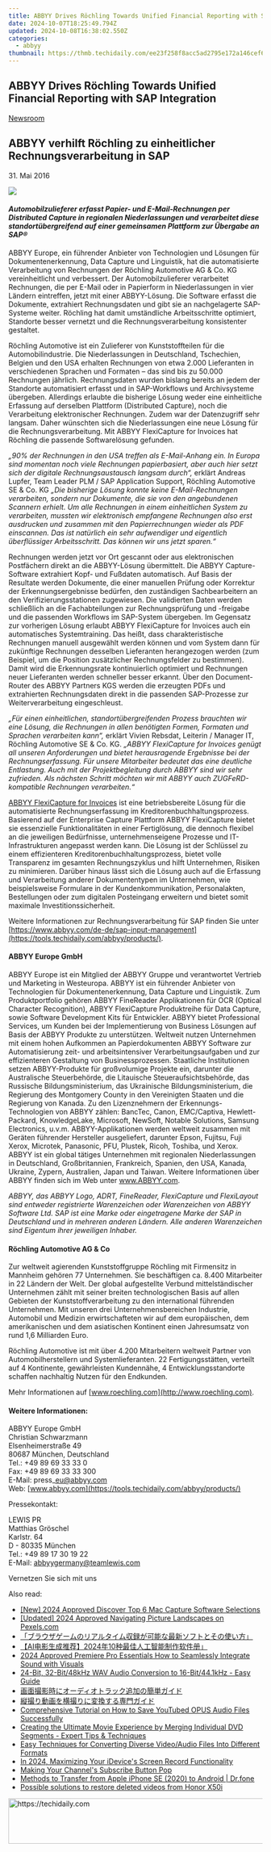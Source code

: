 ```yaml
---
title: ABBYY Drives Röchling Towards Unified Financial Reporting with SAP Integration
date: 2024-10-07T18:25:49.794Z
updated: 2024-10-08T16:38:02.550Z
categories:
  - abbyy
thumbnail: https://thmb.techidaily.com/ee23f258f8acc5ad2795e172a146cef682a3a259b32871693580ae9137133cdf.jpg
---
```


## ABBYY Drives Röchling Towards Unified Financial Reporting with SAP Integration

[Newsroom](https://tools.techidaily.com/abbyy/products/)

## ABBYY verhilft Röchling zu einheitlicher Rechnungsverarbeitung in SAP

31\. Mai 2016

![](https://content.abbyy.com/-/media/project/abbyy/abbyy/branchtemplates/shutterstock_1272462163_1296-x-729.jpg?h=729&iar=0&w=1296)

#### _Automobilzulieferer erfasst Papier- und E-Mail-Rechnungen per Distributed Capture in regionalen Niederlassungen und verarbeitet diese standortübergreifend auf einer gemeinsamen Plattform zur Übergabe an SAP®_

  
ABBYY Europe, ein führender Anbieter von Technologien und Lösungen für Dokumentenerkennung, Data Capture und Linguistik, hat die automatisierte Verarbeitung von Rechnungen der Röchling Automotive AG & Co. KG vereinheitlicht und verbessert. Der Automobilzulieferer verarbeitet Rechnungen, die per E-Mail oder in Papierform in Niederlassungen in vier Ländern eintreffen, jetzt mit einer ABBYY-Lösung. Die Software erfasst die Dokumente, extrahiert Rechnungsdaten und gibt sie an nachgelagerte SAP-Systeme weiter. Röchling hat damit umständliche Arbeitsschritte optimiert, Standorte besser vernetzt und die Rechnungsverarbeitung konsistenter gestaltet.  
  
Röchling Automotive ist ein Zulieferer von Kunststoffteilen für die Automobilindustrie. Die Niederlassungen in Deutschland, Tschechien, Belgien und den USA erhalten Rechnungen von etwa 2.000 Lieferanten in verschiedenen Sprachen und Formaten – das sind bis zu 50.000 Rechnungen jährlich. Rechnungsdaten wurden bislang bereits an jedem der Standorte automatisiert erfasst und in SAP-Workflows und Archivsysteme übergeben. Allerdings erlaubte die bisherige Lösung weder eine einheitliche Erfassung auf derselben Plattform (Distributed Capture), noch die Verarbeitung elektronischer Rechnungen. Zudem war der Datenzugriff sehr langsam. Daher wünschten sich die Niederlassungen eine neue Lösung für die Rechnungsverarbeitung. Mit ABBYY FlexiCapture for Invoices hat Röchling die passende Softwarelösung gefunden.  
  
_„90% der Rechnungen in den USA treffen als E-Mail-Anhang ein. In Europa sind momentan noch viele Rechnungen papierbasiert, aber auch hier setzt sich der digitale Rechnungsaustausch langsam durch“,_ erklärt Andreas Lupfer, Team Leader PLM / SAP Application Support, Röchling Automotive SE & Co. KG _„Die bisherige Lösung konnte keine E-Mail-Rechnungen verarbeiten, sondern nur Dokumente, die sie von den angebundenen Scannern erhielt. Um alle Rechnungen in einem einheitlichen System zu verarbeiten, mussten wir elektronisch empfangene Rechnungen also erst ausdrucken und zusammen mit den Papierrechnungen wieder als PDF einscannen. Das ist natürlich ein sehr aufwendiger und eigentlich überflüssiger Arbeitsschritt. Das können wir uns jetzt sparen.“_ 
  
Rechnungen werden jetzt vor Ort gescannt oder aus elektronischen Postfächern direkt an die ABBYY-Lösung übermittelt. Die ABBYY Capture-Software extrahiert Kopf- und Fußdaten automatisch. Auf Basis der Resultate werden Dokumente, die einer manuellen Prüfung oder Korrektur der Erkennungsergebnisse bedürfen, den zuständigen Sachbearbeitern an den Verifizierungsstationen zugewiesen. Die validierten Daten werden schließlich an die Fachabteilungen zur Rechnungsprüfung und -freigabe und die passenden Workflows im SAP-System übergeben. Im Gegensatz zur vorherigen Lösung erlaubt ABBYY FlexiCapture for Invoices auch ein automatisches Systemtraining. Das heißt, dass charakteristische Rechnungen manuell ausgewählt werden können und vom System dann für zukünftige Rechnungen desselben Lieferanten herangezogen werden (zum Beispiel, um die Position zusätzlicher Rechnungsfelder zu bestimmen). Damit wird die Erkennungsrate kontinuierlich optimiert und Rechnungen neuer Lieferanten werden schneller besser erkannt. Über den Document-Router des ABBYY Partners KGS werden die erzeugten PDFs und extrahierten Rechnungsdaten direkt in die passenden SAP-Prozesse zur Weiterverarbeitung eingeschleust.  
  
_„Für einen einheitlichen, standortübergreifenden Prozess brauchten wir eine Lösung, die Rechnungen in allen benötigten Formen, Formaten und Sprachen verarbeiten kann“,_ erklärt Vivien Rebsdat, Leiterin / Manager IT, Röchling Automotive SE & Co. KG. _„ABBYY FlexiCapture for Invoices genügt all unseren Anforderungen und bietet herausragende Ergebnisse bei der Rechnungserfassung. Für unsere Mitarbeiter bedeutet das eine deutliche Entlastung. Auch mit der Projektbegleitung durch ABBYY sind wir sehr zufrieden. Als nächsten Schritt möchten wir mit ABBYY auch ZUGFeRD-kompatible Rechnungen verarbeiten.“_ 
  
[ABBYY FlexiCapture for Invoices](https://tools.techidaily.com/abbyy/products/) ist eine betriebsbereite Lösung für die automatisierte Rechnungserfassung im Kreditorenbuchhaltungsprozess. Basierend auf der Enterprise Capture Plattform ABBYY FlexiCapture bietet sie essenzielle Funktionalitäten in einer Fertiglösung, die dennoch flexibel an die jeweiligen Bedürfnisse, unternehmenseigene Prozesse und IT-Infrastrukturen angepasst werden kann. Die Lösung ist der Schlüssel zu einem effizienteren Kreditorenbuchhaltungsprozess, bietet volle Transparenz im gesamten Rechnungszyklus und hilft Unternehmen, Risiken zu minimieren. Darüber hinaus lässt sich die Lösung auch auf die Erfassung und Verarbeitung anderer Dokumententypen im Unternehmen, wie beispielsweise Formulare in der Kundenkommunikation, Personalakten, Bestellungen oder zum digitalen Posteingang erweitern und bietet somit maximale Investitionssicherheit.  
  
Weitere Informationen zur Rechnungsverarbeitung für SAP finden Sie unter [https://www.abbyy.com/de-de/sap-input-management](https://tools.techidaily.com/abbyy/products/).

#### ABBYY Europe GmbH

ABBYY Europe ist ein Mitglied der ABBYY Gruppe und verantwortet Vertrieb und Marketing in Westeuropa. ABBYY ist ein führender Anbieter von Technologien für Dokumentenerkennung, Data Capture und Linguistik. Zum Produktportfolio gehören ABBYY FineReader Applikationen für OCR (Optical Character Recognition), ABBYY FlexiCapture Produktreihe für Data Capture, sowie Software Development Kits für Entwickler. ABBYY bietet Professional Services, um Kunden bei der Implementierung von Business Lösungen auf Basis der ABBYY Produkte zu unterstützen. Weltweit nutzen Unternehmen mit einem hohen Aufkommen an Papierdokumenten ABBYY Software zur Automatisierung zeit- und arbeitsintensiver Verarbeitungsaufgaben und zur effizienteren Gestaltung von Businessprozessen. Staatliche Institutionen setzen ABBYY-Produkte für großvolumige Projekte ein, darunter die Australische Steuerbehörde, die Litauische Steueraufsichtsbehörde, das Russische Bildungsministerium, das Ukrainische Bildungsministerium, die Regierung des Montgomery County in den Vereinigten Staaten und die Regierung von Kanada. Zu den Lizenznehmern der Erkennungs-Technologien von ABBYY zählen: BancTec, Canon, EMC/Captiva, Hewlett-Packard, KnowledgeLake, Microsoft, NewSoft, Notable Solutions, Samsung Electronics, u.v.m. ABBYY-Applikationen werden weltweit zusammen mit Geräten führender Hersteller ausgeliefert, darunter Epson, Fujitsu, Fuji Xerox, Microtek, Panasonic, PFU, Plustek, Ricoh, Toshiba, und Xerox. ABBYY ist ein global tätiges Unternehmen mit regionalen Niederlassungen in Deutschland, Großbritannien, Frankreich, Spanien, den USA, Kanada, Ukraine, Zypern, Australien, Japan und Taiwan. Weitere Informationen über ABBYY finden sich im Web unter www.ABBYY.com.

_ABBYY, das ABBYY Logo, ADRT, FineReader, FlexiCapture und FlexiLayout sind entweder registrierte Warenzeichen oder Warenzeichen von ABBYY Software Ltd. SAP ist eine Marke oder eingetragene Marke der SAP in Deutschland und in mehreren anderen Ländern. Alle anderen Warenzeichen sind Eigentum ihrer jeweiligen Inhaber._

#### Röchling Automotive AG & Co

Zur weltweit agierenden Kunststoffgruppe Röchling mit Firmensitz in Mannheim gehören 77 Unternehmen. Sie beschäftigen ca. 8.400 Mitarbeiter in 22 Ländern der Welt. Der global aufgestellte Verbund mittelständischer Unternehmen zählt mit seiner breiten technologischen Basis auf allen Gebieten der Kunststoffverarbeitung zu den international führenden Unternehmen. Mit unseren drei Unternehmensbereichen Industrie, Automobil und Medizin erwirtschafteten wir auf dem europäischen, dem amerikanischen und dem asiatischen Kontinent einen Jahresumsatz von rund 1,6 Milliarden Euro.

Röchling Automotive ist mit über 4.200 Mitarbeitern weltweit Partner von Automobilherstellern und Systemlieferanten. 22 Fertigungsstätten, verteilt auf 4 Kontinente, gewährleisten Kundennähe, 4 Entwicklungsstandorte schaffen nachhaltig Nutzen für den Endkunden.

Mehr Informationen auf [www.roechling.com](http://www.roechling.com).

#### Weitere Informationen:

ABBYY Europe GmbH  
Christian Schwarzmann  
Elsenheimerstraße 49   
80687 München, Deutschland   
Tel.: +49 89 69 33 33 0  
Fax: +49 89 69 33 33 300  
E-Mail: press\_eu@abbyy.com  
Web: [www.abbyy.com](https://tools.techidaily.com/abbyy/products/) 

Pressekontakt:

LEWIS PR  
Matthias Gröschel  
Karlstr. 64  
D - 80335 München  
Tel.: +49 89 17 30 19 22  
E-Mail: [abbyygermany@teamlewis.com](https://tools.techidaily.com/abbyy/products/) 

Vernetzen Sie sich mit uns

<ins class="adsbygoogle"
     style="display:block"
     data-ad-format="autorelaxed"
     data-ad-client="ca-pub-7571918770474297"
     data-ad-slot="1223367746"></ins>

<ins class="adsbygoogle"
     style="display:block"
     data-ad-client="ca-pub-7571918770474297"
     data-ad-slot="8358498916"
     data-ad-format="auto"
     data-full-width-responsive="true"></ins>

<span class="atpl-alsoreadstyle">Also read:</span>
<div><ul>
<li><a href="https://screen-video-capture.techidaily.com/new-2024-approved-discover-top-6-mac-capture-software-selections/"><u>[New] 2024 Approved Discover Top 6 Mac Capture Software Selections</u></a></li>
<li><a href="https://fox-http.techidaily.com/updated-2024-approved-navigating-picture-landscapes-on-pexelscom/"><u>[Updated] 2024 Approved Navigating Picture Landscapes on Pexels.com</u></a></li>
<li><a href="https://discover-advanced.techidaily.com/44cm44ow44op44km44k244ky44o844og44gu44oq44ki44or44k44kk44og5ypluso6yyy44gm5yplusv6io944gq5pya5paw44k944ov44oi44go44gd44gu5l244ge5pa544cn/"><u>「ブラウザゲームのリアルタイム収録が可能な最新ソフトとその使い方」</u></a></li>
<li><a href="https://win-solutions.techidaily.com/ai202410/"><u>【AI电影生成推荐】2024年10种最佳人工智能制作软件册」</u></a></li>
<li><a href="https://audio-shaping.techidaily.com/2024-approved-premiere-pro-essentials-how-to-seamlessly-integrate-sound-with-visuals/"><u>2024 Approved Premiere Pro Essentials How to Seamlessly Integrate Sound with Visuals</u></a></li>
<li><a href="https://discover-advanced.techidaily.com/24-bit-32-bit48khz-wav-audio-conversion-to-16-bit441khz-easy-guide/"><u>24-Bit, 32-Bit/48kHz WAV Audio Conversion to 16-Bit/44.1kHz - Easy Guide</u></a></li>
<li><a href="https://discover-advanced.techidaily.com/55s76z2i5pku5b2x5pmc44gr44kq44o844oh44kj44kq44oi44op44od44kv6lplus95yqg44gu57ch5y2y44ks44kk44oj/"><u>画面撮影時にオーディオトラック追加の簡単ガイド</u></a></li>
<li><a href="https://discover-advanced.techidaily.com/57im5pku44kk5yuv55s744ks5qiq5pku44kk44gr5asj5oplusb44gz44kl5bcc6zaa44ks44kk44oj/"><u>縦撮り動画を横撮りに変換する専門ガイド</u></a></li>
<li><a href="https://discover-advanced.techidaily.com/comprehensive-tutorial-on-how-to-save-youtubed-opus-audio-files-successfully/"><u>Comprehensive Tutorial on How to Save YouTubed OPUS Audio Files Successfully</u></a></li>
<li><a href="https://discover-advanced.techidaily.com/creating-the-ultimate-movie-experience-by-merging-individual-dvd-segments-expert-tips-and-techniques/"><u>Creating the Ultimate Movie Experience by Merging Individual DVD Segments - Expert Tips & Techniques</u></a></li>
<li><a href="https://discord-videos.techidaily.com/easy-techniques-for-converting-diverse-videoaudio-files-into-different-formats/"><u>Easy Techniques for Converting Diverse Video/Audio Files Into Different Formats</u></a></li>
<li><a href="https://remote-screen-capture.techidaily.com/in-2024-maximizing-your-idevices-screen-record-functionality/"><u>In 2024, Maximizing Your iDevice's Screen Record Functionality</u></a></li>
<li><a href="https://youtube-clips.techidaily.com/making-your-channels-subscribe-button-pop/"><u>Making Your Channel's Subscribe Button Pop</u></a></li>
<li><a href="https://iphone-transfer.techidaily.com/methods-to-transfer-from-apple-iphone-se-2020-to-android-drfone-by-drfone-transfer-from-ios/"><u>Methods to Transfer from Apple iPhone SE (2020) to Android | Dr.fone</u></a></li>
<li><a href="https://review-topics.techidaily.com/possible-solutions-to-restore-deleted-videos-from-honor-x50i-by-fonelab-android-recover-video/"><u>Possible solutions to restore deleted videos from Honor X50i</u></a></li>
</ul></div>

<!-- affiliate ads begin -->
<a href="https://aligracehair.sjv.io/c/5597632/1868575/19272" target="_top" id="1868575">
  <img src="//a.impactradius-go.com/display-ad/19272-1868575" border="0" alt="https://techidaily.com" width="728" height="90"/>
</a>
<img height="0" width="0" src="https://aligracehair.sjv.io/i/5597632/1868575/19272" style="position:absolute;visibility:hidden;" border="0" />
<!-- affiliate ads end -->

